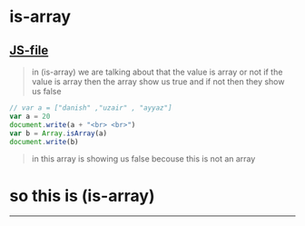 # is-array 
[JS-file](../JS/42-is-array.js)
----
> in (is-array) we are talking about that the value is array or not if the value is array then the array show us true and if not then they show us false
```javascript
// var a = ["danish" ,"uzair" , "ayyaz"]
var a = 20
document.write(a + "<br> <br>") 
var b = Array.isArray(a)
document.write(b)
```
> in this array is showing us false becouse this is not an array 
# so this is (is-array)
----